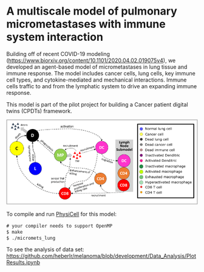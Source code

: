 # A multiscale model of pulmonary micrometastases with immune system interaction

Building off of recent COVID-19 modeling (https://www.biorxiv.org/content/10.1101/2020.04.02.019075v4), we developed an agent-based model of micrometastases in lung tissue and immune response. The model includes cancer cells, lung cells, key immune cell types, and cytokine-mediated and mechanical interactions. Immune cells traffic to and from the lymphatic system to drive an expanding immune response.

This model is part of the pilot project for building a Cancer patient digital twins (CPDTs) framework.

![alt ensure executable](https://raw.githubusercontent.com/heberlr/melanoma/development/beta/model_scheme.png)

To compile and run [PhysiCell](http://physicell.mathcancer.org/) for this model:

```
# your compiler needs to support OpenMP
$ make
$ ./micromets_lung
```

To see the analysis of data set: https://github.com/heberlr/melanoma/blob/development/Data_Analysis/PlotResults.ipynb
